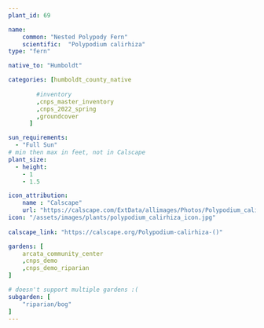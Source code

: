 ```yaml
---
plant_id: 69

name: 
    common: "Nested Polypody Fern" 
    scientific:  "Polypodium calirhiza"  
type: "fern"

native_to: "Humboldt"

categories: [humboldt_county_native
        
        #inventory 
        ,cnps_master_inventory
        ,cnps_2022_spring
        ,groundcover
      ]

sun_requirements:
  - "Full Sun"
# min then max in feet, not in Calscape
plant_size:
  - height: 
    - 1
    - 1.5

icon_attribution: 
    name : "Calscape"
    url: "https://calscape.com/ExtData/allimages/Photos/Polypodium_calirhiza_image50.jpg" 
icon: "/assets/images/plants/polypodium_calirhiza_icon.jpg"
 
calscape_link: "https://calscape.org/Polypodium-calirhiza-()"

gardens: [
    arcata_community_center
    ,cnps_demo
    ,cnps_demo_riparian
]

# doesn't support multiple gardens :(
subgarden: [
    "riparian/bog"
]
---
```


